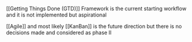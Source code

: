 [[Getting Things Done (GTD)]] Framework is the current starting workflow and it is not implemented but aspirational

[[Agile]] and most likely [[KanBan]] is the future direction but there is no decisions made and considered as phase II

